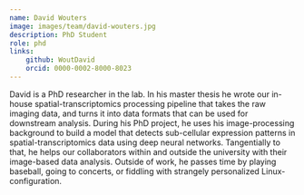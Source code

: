 ```yaml
---
name: David Wouters
image: images/team/david-wouters.jpg
description: PhD Student
role: phd
links:
    github: WoutDavid
    orcid: 0000-0002-8000-8023
---
```

David is a PhD researcher in the lab. In his master thesis he wrote our in-house spatial-transcriptomics processing pipeline that takes the raw imaging data, and turns it into data formats that can be used for downstream analysis. During his PhD project, he uses his image-processing background to build a model that detects sub-cellular expression patterns in spatial-transcriptomics data using deep neural networks. Tangentially to that, he helps our collaborators within and outside the university with their image-based data analysis. Outside of work, he passes time by playing baseball, going to concerts, or fiddling with strangely personalized Linux-configuration.
